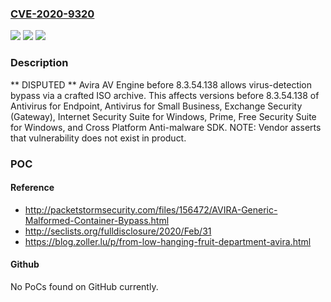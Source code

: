 ### [CVE-2020-9320](https://cve.mitre.org/cgi-bin/cvename.cgi?name=CVE-2020-9320)
![](https://img.shields.io/static/v1?label=Product&message=n%2Fa&color=blue)
![](https://img.shields.io/static/v1?label=Version&message=n%2Fa&color=blue)
![](https://img.shields.io/static/v1?label=Vulnerability&message=n%2Fa&color=brighgreen)

### Description

** DISPUTED ** Avira AV Engine before 8.3.54.138 allows virus-detection bypass via a crafted ISO archive. This affects versions before 8.3.54.138 of Antivirus for Endpoint, Antivirus for Small Business, Exchange Security (Gateway), Internet Security Suite for Windows, Prime, Free Security Suite for Windows, and Cross Platform Anti-malware SDK. NOTE: Vendor asserts that vulnerability does not exist in product.

### POC

#### Reference
- http://packetstormsecurity.com/files/156472/AVIRA-Generic-Malformed-Container-Bypass.html
- http://seclists.org/fulldisclosure/2020/Feb/31
- https://blog.zoller.lu/p/from-low-hanging-fruit-department-avira.html

#### Github
No PoCs found on GitHub currently.

